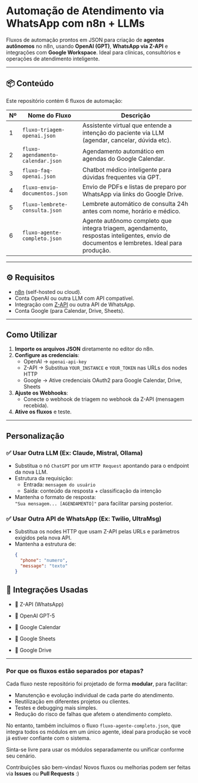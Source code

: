 # Automação de Atendimento via WhatsApp com n8n + LLMs

Fluxos de automação prontos em JSON para criação de **agentes autônomos** no n8n, usando **OpenAI (GPT)**, **WhatsApp via Z-API** e integrações com **Google Workspace**. Ideal para clínicas, consultórios e operações de atendimento inteligente.

---

## 📦 Conteúdo

Este repositório contém 6 fluxos de automação:

| Nº  | Nome do Fluxo                     | Descrição                                                                                                                                |
| --- | --------------------------------- | ---------------------------------------------------------------------------------------------------------------------------------------- |
| 1️  | `fluxo-triagem-openai.json`       | Assistente virtual que entende a intenção do paciente via LLM (agendar, cancelar, dúvida etc).                                           |
| 2️  | `fluxo-agendamento-calendar.json` | Agendamento automático em agendas do Google Calendar.                                                                                    |
| 3️  | `fluxo-faq-openai.json`           | Chatbot médico inteligente para dúvidas frequentes via GPT.                                                                              |
| 4️  | `fluxo-envio-documentos.json`     | Envio de PDFs e listas de preparo por WhatsApp via links do Google Drive.                                                                |
| 5️  | `fluxo-lembrete-consulta.json`    | Lembrete automático de consulta 24h antes com nome, horário e médico.                                                                    |
| 6️  | `fluxo-agente-completo.json`      | Agente autônomo completo que integra triagem, agendamento, respostas inteligentes, envio de documentos e lembretes. Ideal para produção. |

---

## ⚙️ Requisitos

- [n8n](https://n8n.io) (self-hosted ou cloud).
- Conta OpenAI ou outra LLM com API compatível.
- Integração com [Z-API](https://www.z-api.io/) ou outra API de WhatsApp.
- Conta Google (para Calendar, Drive, Sheets).

---

## Como Utilizar

1. **Importe os arquivos JSON** diretamente no editor do n8n.
2. **Configure as credenciais**:
   - OpenAI → `openai-api-key`
   - Z-API → Substitua `YOUR_INSTANCE` e `YOUR_TOKEN` nas URLs dos nodes HTTP
   - Google → Ative credenciais OAuth2 para Google Calendar, Drive, Sheets
3. **Ajuste os Webhooks**:
   - Conecte o webhook de triagem no webhook da Z-API (mensagem recebida).
4. **Ative os fluxos** e teste.

---

## Personalização

### ✅ Usar Outra LLM (Ex: Claude, Mistral, Ollama)

- Substitua o nó `ChatGPT` por um `HTTP Request` apontando para o endpoint da nova LLM.
- Estrutura da requisição:
  - Entrada: `mensagem do usuário`
  - Saída: conteúdo da resposta + classificação da intenção
- Mantenha o formato de resposta:  
  `"Sua mensagem... [AGENDAMENTO]"` para facilitar parsing posterior.

### ✅ Usar Outra API de WhatsApp (Ex: Twilio, UltraMsg)

- Substitua os nodes HTTP que usam Z-API pelas URLs e parâmetros exigidos pela nova API.
- Mantenha a estrutura de:
  ```json
  {
    "phone": "numero",
    "message": "texto"
  }
  ```

## 🧩 Integrações Usadas

- 🔗 Z-API (WhatsApp)

- 🧠 OpenAI GPT-5

- 📅 Google Calendar

- 📄 Google Sheets

- 📁 Google Drive

---

### Por que os fluxos estão separados por etapas?

Cada fluxo neste repositório foi projetado de forma **modular**, para facilitar:

- Manutenção e evolução individual de cada parte do atendimento.
- Reutilização em diferentes projetos ou clientes.
- Testes e debugging mais simples.
- Redução do risco de falhas que afetem o atendimento completo.

No entanto, também incluímos o fluxo `fluxo-agente-completo.json`, que integra todos os módulos em um único agente, ideal para produção se você já estiver confiante com o sistema.

Sinta-se livre para usar os módulos separadamente ou unificar conforme seu cenário.

Contribuições são bem-vindas! Novos fluxos ou melhorias podem ser feitas via **Issues** ou **Pull Requests** :)
